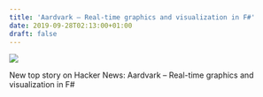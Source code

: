 ```yaml
---
title: 'Aardvark – Real-time graphics and visualization in F#'
date: 2019-09-28T02:13:00+01:00
draft: false
---
```


![](https://ifttt.com/images/no_image_card.png)  

New top story on Hacker News: Aardvark – Real-time graphics and visualization in F#